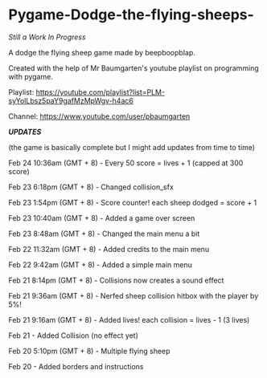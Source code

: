 # Pygame-Dodge-the-flying-sheeps-

*Still a Work In Progress*

A dodge the flying sheep game made by beepboopblap.

Created with the help of Mr Baumgarten's youtube playlist on programming with pygame.

Playlist: https://youtube.com/playlist?list=PLM-syYolLbsz5paY9gafMzMpWgv-h4ac6

Channel: https://www.youtube.com/user/pbaumgarten

***UPDATES***

(the game is basically complete but I might add updates from time to time)

Feb 24 10:36am (GMT + 8) - Every 50 score = lives + 1 (capped at 300 score)

Feb 23 6:18pm (GMT + 8) - Changed collision_sfx

Feb 23 1:54pm (GMT + 8) - Score counter! each sheep dodged = score + 1

Feb 23 10:40am (GMT + 8) - Added a game over screen

Feb 23 8:48am (GMT + 8) - Changed the main menu a bit

Feb 22 11:32am (GMT + 8) - Added credits to the main menu

Feb 22 9:42am (GMT + 8) - Added a simple main menu

Feb 21 8:14pm (GMT + 8) - Collisions now creates a sound effect

Feb 21 9:36am (GMT + 8) - Nerfed sheep collision hitbox with the player by 5%!

Feb 21 9:16am (GMT + 8) - Added lives! each collision = lives - 1 (3 lives)

Feb 21 - Added Collision (no effect yet)

Feb 20 5:10pm (GMT + 8) - Multiple flying sheep

Feb 20 - Added borders and instructions
